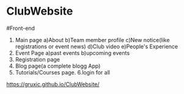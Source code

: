 # ClubWebsite
#Front-end
1. Main page
  a)About
  b)Team member profile
  c)New notice(like registrations or event news)
  d)Club video
  e)People's Experience
2. Event Page
  a)past events 
  b)upcoming events
3. Registration page
4. Blog page(a complete blogg App)
5. Tutorials/Courses page.
6.login for all

https://gruxic.github.io/ClubWebsite/
